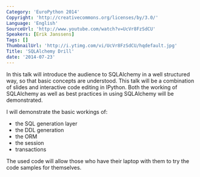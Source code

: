 ```yaml
---
Category: 'EuroPython 2014'
Copyright: 'http://creativecommons.org/licenses/by/3.0/'
Language: 'English'
SourceUrl: 'http://www.youtube.com/watch?v=UcVr8FzSdCU'
Speakers: [Erik Janssens]
Tags: []
ThumbnailUrl: 'http://i.ytimg.com/vi/UcVr8FzSdCU/hqdefault.jpg'
Title: 'SQLAlchemy Drill'
date: '2014-07-23'
---
```

In this talk will introduce the audience to SQLAlchemy in a well structured way, so that basic concepts are understood. This talk will be a combination of slides and interactive code editing in IPython. Both the working of SQLAlchemy as well as best practices in using SQLAlchemy will be demonstrated.

I will demonstrate the basic workings of:

* the SQL generation layer
* the DDL generation
* the ORM
* the session
* transactions

The used code will allow those who have their laptop with them to try
the code samples for themselves.


